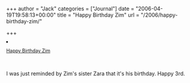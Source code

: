 +++
author = "Jack"
categories = ["Journal"]
date = "2006-04-19T19:58:13+00:00"
title = "Happy Birthday Zim"
url = "/2006/happy-birthday-zim/"

+++

[<img src="https://static.flickr.com/53/131625504_f304755cfb_m.jpg" alt="" style="border: solid 2px #000000;" />][1] </p> 

<span style="font-size: 0.9em; margin-top: 0px;"><a href="http://www.flickr.com/photos/jbaty/131625504/">Happy Birthday Zim</a></p> 

<p>
  </span>
</p>

<p>
  <br clear="all" />
</p>

<p>
  I was just reminded by Zim's sister Zara that it's his birthday. Happy 3rd.
</p>

 [1]: http://www.flickr.com/photos/jbaty/131625504/ "photo sharing"